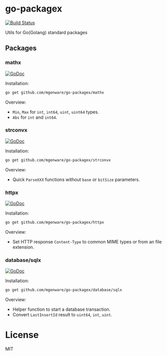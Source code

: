 # go-packagex

[![Build Status](https://travis-ci.org/mgenware/go-packagex.svg?branch=master)](http://travis-ci.org/mgenware/go-packagex)

Utils for Go(Golang) standard packages

## Packages

### mathx

[![GoDoc](https://godoc.org/github.com/mgenware/go-packagex/mathx?status.svg)](http://godoc.org/github.com/mgenware/go-packagex/mathx)

Installation:
```sh
go get github.com/mgenware/go-packagex/mathx
```

Overview:
* `Min`, `Max` for `int`, `int64`, `uint`, `uint64` types.
* `Abs` for `int` and `int64`.

### strconvx

[![GoDoc](https://godoc.org/github.com/mgenware/go-packagex/strconvx?status.svg)](http://godoc.org/github.com/mgenware/go-packagex/strconvx)

Installation:
```sh
go get github.com/mgenware/go-packagex/strconvx
```

Overview:
* Quick `ParseXXX` functions without `base` or `bitSize` parameters.

### httpx

[![GoDoc](https://godoc.org/github.com/mgenware/go-packagex/httpx?status.svg)](http://godoc.org/github.com/mgenware/go-packagex/httpx)

Installation:
```sh
go get github.com/mgenware/go-packagex/httpx
```

Overview:
* Set HTTP response `Content-Type` to common MIME types or from an file extension.

### database/sqlx

[![GoDoc](https://godoc.org/github.com/mgenware/go-packagex/database/sqlx?status.svg)](http://godoc.org/github.com/mgenware/go-packagex/database/sqlx)

Installation:
```sh
go get github.com/mgenware/go-packagex/database/sqlx
```

Overview:
* Helper function to start a database transaction.
* Convert `LastInsertId` result to `uint64`, `int`, `uint`.

# License
MIT
